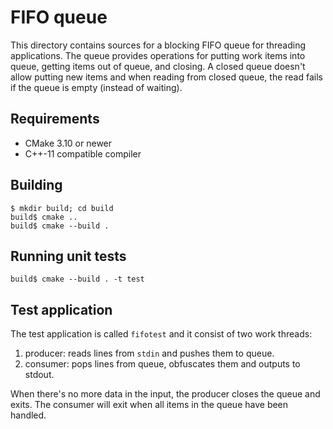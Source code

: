 # FIFO queue

This directory contains sources for a blocking FIFO queue for threading
applications. The queue provides operations for putting work items into
queue, getting items out of queue, and closing. A closed queue doesn't
allow putting new items and when reading from closed queue, the read
fails if the queue is empty (instead of waiting).

## Requirements

* CMake 3.10 or newer
* C++-11 compatible compiler

## Building

```
$ mkdir build; cd build
build$ cmake ..
build$ cmake --build .
```

## Running unit tests

```
build$ cmake --build . -t test
```

## Test application

The test application is called `fifotest` and it consist of two work
threads:

1. producer: reads lines from `stdin` and pushes them to queue.
1. consumer: pops lines from queue, obfuscates them and outputs to stdout.

When there's no more data in the input, the producer closes the queue and
exits. The consumer will exit when all items in the queue have been handled.
